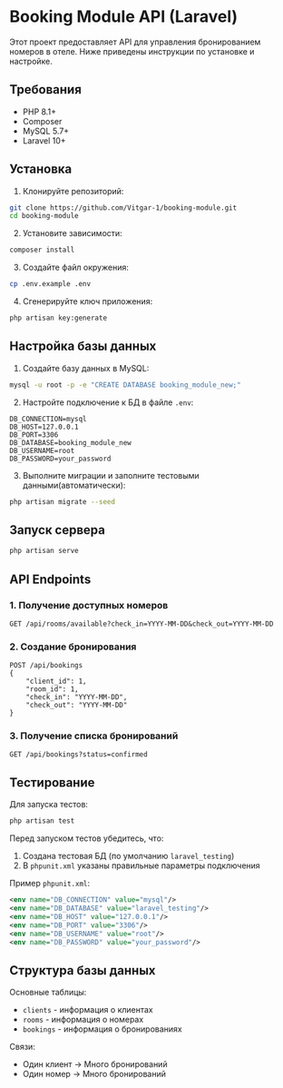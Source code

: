 # Booking Module API (Laravel)

Этот проект предоставляет API для управления бронированием номеров в отеле. Ниже приведены инструкции по установке и настройке.

## Требования

- PHP 8.1+
- Composer
- MySQL 5.7+
- Laravel 10+

## Установка

1. Клонируйте репозиторий:
```bash
git clone https://github.com/Vitgar-1/booking-module.git
cd booking-module
```

2. Установите зависимости:
```bash
composer install
```

3. Создайте файл окружения:
```bash
cp .env.example .env
```

4. Сгенерируйте ключ приложения:
```bash
php artisan key:generate
```

## Настройка базы данных

1. Создайте базу данных в MySQL:
```bash
mysql -u root -p -e "CREATE DATABASE booking_module_new;"
```

2. Настройте подключение к БД в файле `.env`:
```env
DB_CONNECTION=mysql
DB_HOST=127.0.0.1
DB_PORT=3306
DB_DATABASE=booking_module_new
DB_USERNAME=root
DB_PASSWORD=your_password
```

3. Выполните миграции и заполните тестовыми данными(автоматически):
```bash
php artisan migrate --seed
```

## Запуск сервера

```bash
php artisan serve
```

## API Endpoints

### 1. Получение доступных номеров
```
GET /api/rooms/available?check_in=YYYY-MM-DD&check_out=YYYY-MM-DD
```

### 2. Создание бронирования
```
POST /api/bookings
{
    "client_id": 1,
    "room_id": 1,
    "check_in": "YYYY-MM-DD",
    "check_out": "YYYY-MM-DD"
}
```

### 3. Получение списка бронирований
```
GET /api/bookings?status=confirmed
```

## Тестирование

Для запуска тестов:
```bash
php artisan test
```

Перед запуском тестов убедитесь, что:
1. Создана тестовая БД (по умолчанию `laravel_testing`)
2. В `phpunit.xml` указаны правильные параметры подключения

Пример `phpunit.xml`:
```xml
<env name="DB_CONNECTION" value="mysql"/>
<env name="DB_DATABASE" value="laravel_testing"/>
<env name="DB_HOST" value="127.0.0.1"/>
<env name="DB_PORT" value="3306"/>
<env name="DB_USERNAME" value="root"/>
<env name="DB_PASSWORD" value="your_password"/>
```

## Структура базы данных

Основные таблицы:
- `clients` - информация о клиентах
- `rooms` - информация о номерах
- `bookings` - информация о бронированиях

Связи:
- Один клиент → Много бронирований
- Один номер → Много бронирований
